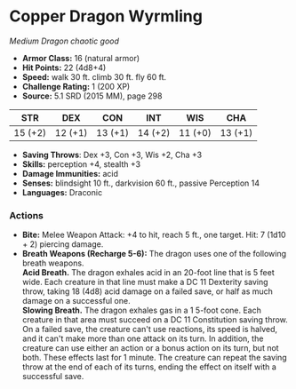 # Copper Dragon Wyrmling

*Medium* *Dragon* *chaotic good*

- **Armor Class:** 16 (natural armor)
- **Hit Points:** 22 (4d8+4)
- **Speed:** walk 30 ft. climb 30 ft. fly 60 ft.
- **Challenge Rating:** 1 (200 XP)
- **Source:** 5.1 SRD (2015 MM), page 298

| STR | DEX | CON | INT | WIS | CHA |
| --- | --- | --- | --- | --- | --- |
| 15 (+2) | 12 (+1) | 13 (+1) | 14 (+2) | 11 (+0) | 13 (+1) |

- **Saving Throws**: Dex +3, Con +3, Wis +2, Cha +3
- **Skills:** perception +4, stealth +3
- **Damage Immunities:** acid
- **Senses:** blindsight 10 ft., darkvision 60 ft., passive Perception 14
- **Languages:** Draconic

### Actions

- **Bite:** Melee Weapon Attack: +4 to hit, reach 5 ft., one target. Hit: 7 (1d10 + 2) piercing damage.
- **Breath Weapons (Recharge 5-6):** The dragon uses one of the following breath weapons.<br>**Acid Breath.** The dragon exhales acid in an 20-foot line that is 5 feet wide. Each creature in that line must make a DC 11 Dexterity saving throw, taking 18 (4d8) acid damage on a failed save, or half as much damage on a successful one.<br>**Slowing Breath.** The dragon exhales gas in a 1 5-foot cone. Each creature in that area must succeed on a DC 11 Constitution saving throw. On a failed save, the creature can't use reactions, its speed is halved, and it can't make more than one attack on its turn. In addition, the creature can use either an action or a bonus action on its turn, but not both. These effects last for 1 minute. The creature can repeat the saving throw at the end of each of its turns, ending the effect on itself with a successful save.


